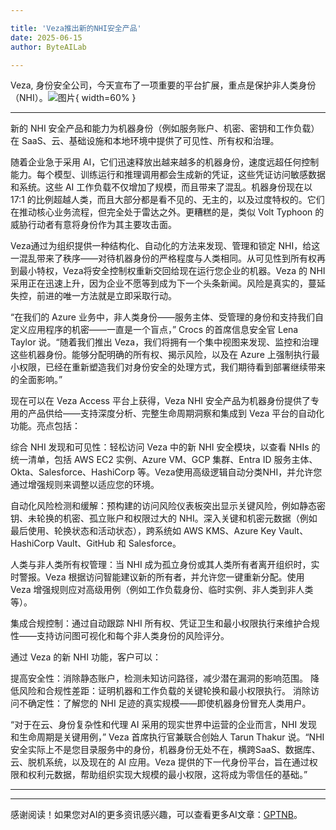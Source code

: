 ```yaml
---

title: 'Veza推出新的NHI安全产品'
date: 2025-06-15
author: ByteAILab

---
```


Veza, 身份安全公司，今天宣布了一项重要的平台扩展，重点是保护非人类身份（NHI）。![图片](https://ai-techpark.com/wp-content/uploads/Veza-Unveils-1.jpg){ width=60% }

---
新的 NHI 安全产品和能力为机器身份（例如服务账户、机密、密钥和工作负载）在 SaaS、云、基础设施和本地环境中提供了可见性、所有权和治理。

随着企业急于采用 AI，它们迅速释放出越来越多的机器身份，速度远超任何控制能力。每个模型、训练运行和推理调用都会生成新的凭证，这些凭证访问敏感数据和系统。这些 AI 工作负载不仅增加了规模，而且带来了混乱。机器身份现在以 17:1 的比例超越人类，而且大部分都是看不见的、无主的，以及过度特权的。它们在推动核心业务流程，但完全处于雷达之外。更糟糕的是，类似 Volt Typhoon 的威胁行动者有意将身份作为其主要攻击面。

Veza通过为组织提供一种结构化、自动化的方法来发现、管理和锁定 NHI，给这一混乱带来了秩序——对待机器身份的严格程度与人类相同。从可见性到所有权再到最小特权，Veza将安全控制权重新交回给现在运行您企业的机器。Veza 的 NHI 采用正在迅速上升，因为企业不愿等到成为下一个头条新闻。风险是真实的，蔓延失控，前进的唯一方法就是立即采取行动。

“在我们的 Azure 业务中，非人类身份——服务主体、受管理的身份和支持我们自定义应用程序的机密——一直是一个盲点，” Crocs 的首席信息安全官 Lena Taylor 说。“随着我们推出 Veza，我们将拥有一个集中视图来发现、监控和治理这些机器身份。能够分配明确的所有权、揭示风险，以及在 Azure 上强制执行最小权限，已经在重新塑造我们对身份安全的处理方式，我们期待看到部署继续带来的全面影响。”

现在可以在 Veza Access 平台上获得，Veza NHI 安全产品为机器身份提供了专用的产品供给——支持深度分析、完整生命周期洞察和集成到 Veza 平台的自动化功能。亮点包括：

综合 NHI 发现和可见性：轻松访问 Veza 中的新 NHI 安全模块，以查看 NHIs 的统一清单，包括 AWS EC2 实例、Azure VM、GCP 集群、Entra ID 服务主体、Okta、Salesforce、HashiCorp 等。Veza使用高级逻辑自动分类NHI，并允许您通过增强规则来调整以适应您的环境。

自动化风险检测和缓解：预构建的访问风险仪表板突出显示关键风险，例如静态密钥、未轮换的机密、孤立账户和权限过大的 NHI。深入关键和机密元数据（例如最后使用、轮换状态和活动状态），跨系统如 AWS KMS、Azure Key Vault、HashiCorp Vault、GitHub 和 Salesforce。 

人类与非人类所有权管理：当 NHI 成为孤立身份或其人类所有者离开组织时，实时警报。Veza 根据访问智能建议新的所有者，并允许您一键重新分配。使用 Veza 增强规则应对高级用例（例如工作负载身份、临时实例、非人类到非人类等）。

集成合规控制：通过自动跟踪 NHI 所有权、凭证卫生和最小权限执行来维护合规性——支持访问图可视化和每个非人类身份的风险评分。

通过 Veza 的新 NHI 功能，客户可以：

提高安全性：消除静态账户，检测未知访问路径，减少潜在漏洞的影响范围。
降低风险和合规性差距：证明机器和工作负载的关键轮换和最小权限执行。
消除访问不确定性：了解您的 NHI 足迹的真实规模——即使机器身份冒充人类用户。

“对于在云、身份复杂性和代理 AI 采用的现实世界中运营的企业而言，NHI 发现和生命周期是关键用例，” Veza 首席执行官兼联合创始人 Tarun Thakur 说。“NHI 安全实际上不是您目录服务中的身份，机器身份无处不在，横跨SaaS、数据库、云、脱机系统，以及现在的 AI 应用。Veza 提供的下一代身份平台，旨在通过权限和权利元数据，帮助组织实现大规模的最小权限，这将成为零信任的基础。”

---
---
感谢阅读！如果您对AI的更多资讯感兴趣，可以查看更多AI文章：[GPTNB](https://gptnb.com)。